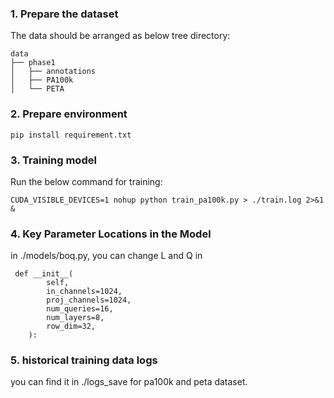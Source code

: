 ### 1. Prepare the dataset

The data should be arranged as below tree directory:

```
data
├── phase1
│   ├── annotations
│   ├── PA100k
│   └── PETA
```

### 2. Prepare environment

```
pip install requirement.txt

```

### 3. Training model

Run the below command for training:

```
CUDA_VISIBLE_DEVICES=1 nohup python train_pa100k.py > ./train.log 2>&1 &
```

### 4. Key Parameter Locations in the Model
in ./models/boq.py, you can change L and Q in
```
 def __init__(
        self,
        in_channels=1024,
        proj_channels=1024,
        num_queries=16,
        num_layers=8,
        row_dim=32,
    ):
```

### 5. historical training data logs
you can find it in ./logs_save for pa100k and peta dataset.



